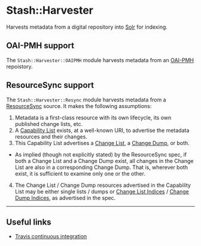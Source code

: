 # Stash::Harvester

Harvests metadata from a digital repository into
[Solr](http://lucene.apache.org/solr/) for indexing.

## OAI-PMH support

The `Stash::Harvester::OAIPMH` module harvests metadata from an [OAI-PMH](http://www.openarchives.org/pmh/) repoistory.

## ResourceSync support

The `Stash::Harvester::Resync` module harvests metadata from a [ResourceSync](http://www.openarchives.org/rs/1.0/resourcesync) source. It makes the following assumptions:

1. Metadata is a first-class resource with its own lifecycle, its own published change lists, etc.
2. A [Capability List](http://www.openarchives.org/rs/1.0/resourcesync#CapabilityList) exists, at a well-known URI, to advertise the metadata resources and their changes.
3. This Capability List advertises a [Change List](http://www.openarchives.org/rs/1.0/resourcesync#ChangeList), a [Change Dump](http://www.openarchives.org/rs/1.0/resourcesync#ChangeDump), or both.
  * As implied (though not explicitly stated) by the ResourceSync spec, if both a Change List and a Change Dump exist, all changes in the Change List are also in a corresponding Change Dump. That is, wherever both exist, it is sufficient to examine only one or the other.
4. The Change List / Change Dump resources advertised in the Capability List may be either single lists / dumps or [Change List Indices](http://www.openarchives.org/rs/1.0/resourcesync#ChangeListIndex) / [Change Dump Indices](http://www.openarchives.org/rs/1.0/resourcesync#ChangeDumpIndex), as advertised in the spec.

---

## Useful links

- [Travis continuous integration](https://travis-ci.org/CDLUC3/stash-harvester)


